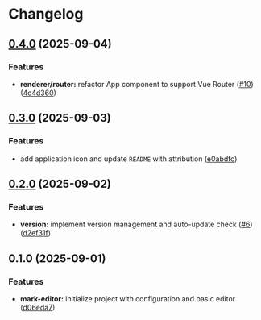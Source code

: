 # Changelog

## [0.4.0](https://github.com/efahnjoe/mark-editor/compare/v0.3.0...v0.4.0) (2025-09-04)


### Features

* **renderer/router:** refactor App component to support Vue Router ([#10](https://github.com/efahnjoe/mark-editor/issues/10)) ([4c4d360](https://github.com/efahnjoe/mark-editor/commit/4c4d3601aa8c83da320baaccaa047c2a554d7869))

## [0.3.0](https://github.com/efahnjoe/mark-editor/compare/v0.2.0...v0.3.0) (2025-09-03)


### Features

* add application icon and update `README` with attribution ([e0abdfc](https://github.com/efahnjoe/mark-editor/commit/e0abdfc1bf337343423a83a7d2128eed64575e22))

## [0.2.0](https://github.com/efahnjoe/mark-editor/compare/v0.1.0...v0.2.0) (2025-09-02)


### Features

* **version:** implement version management and auto-update check ([#6](https://github.com/efahnjoe/mark-editor/issues/6)) ([d2ef31f](https://github.com/efahnjoe/mark-editor/commit/d2ef31fe248a4f17dbf1e85d88e547c78ceb7b42))

## 0.1.0 (2025-09-01)


### Features

* **mark-editor:** initialize project with configuration and basic editor ([d06eda7](https://github.com/efahnjoe/mark-editor/commit/d06eda7e08814a544361b70af2d9d3c3f2448917))
